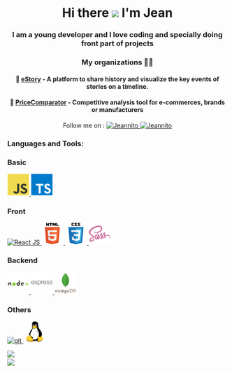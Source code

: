 <h1 align="center">Hi there <img src="https://media.giphy.com/media/hvRJCLFzcasrR4ia7z/giphy.gif" width="15px"> I'm Jean
</h1>
<h3 align="center">I am a young developer and I love coding and specially doing front part of projects</h3>

<h3 align="center">My organizations 👨‍💻</h3>

<h4 align="center">📖 <a href="https://estory.io/" target="_blank"> eStory</a> - A platform to share history and visualize the key events of stories on a timeline.</h4>

<h4 align="center">🚀 <a href="https://pricecomparator.pro/" target="_blank"> PriceComparator</a> - Competitive analysis tool for e-commerces, brands or manufacturers</h4>

<p align="center">
    Follow me on : 
    <a href="https://twitter.com/JeannitoMtp" target="_blank">
        <img src="https://cdn.jsdelivr.net/gh/devicons/devicon/icons/twitter/twitter-original.svg" alt="Jeannito" height="20px" width="20px"/>
    </a>
    <a href="https://github.com/Jeannito" target="_blank">
        <img src="https://cdn.jsdelivr.net/gh/devicons/devicon/icons/github/github-original.svg" alt="Jeannito" height="20px" width="20px" />
    </a>
</p>

<h3 align="left">Languages and Tools:</h3>

<p align="left">

<h3 align="left">Basic</h3>

<a href="https://developer.mozilla.org/en-US/docs/Web/JavaScript" target="_blank">
    <img src="https://raw.githubusercontent.com/devicons/devicon/master/icons/javascript/javascript-original.svg" alt="javascript" width="50" height="50" />
</a>
<a href="https://www.typescriptlang.org/" target="_blank">
    <img src="https://raw.githubusercontent.com/devicons/devicon/master/icons/typescript/typescript-original.svg" alt="typescript" width="50" height="50" />
</a>

<h3 align="left">Front</h3>

<a href="https://fr.reactjs.org/" target="_blank">
    <img src="https://cdn.jsdelivr.net/gh/devicons/devicon/icons/react/react-original-wordmark.svg" alt="React JS" width="50" height="50" />
</a>
<a href="https://www.w3.org/html/" target="_blank">
    <img src="https://raw.githubusercontent.com/devicons/devicon/master/icons/html5/html5-original-wordmark.svg" alt="html5" width="50" height="50" />
</a>
<a href="https://www.w3schools.com/css/" target="_blank">
    <img src="https://raw.githubusercontent.com/devicons/devicon/master/icons/css3/css3-original-wordmark.svg" alt="css3" width="50" height="50" />
</a>
<a href="https://sass-lang.com" target="_blank">
    <img src="https://raw.githubusercontent.com/devicons/devicon/master/icons/sass/sass-original.svg" alt="sass" width="50" height="50" />
</a>

<h3 align="left">Backend</h3>

<a href="https://nodejs.org" target="_blank">
    <img src="https://raw.githubusercontent.com/devicons/devicon/master/icons/nodejs/nodejs-original-wordmark.svg" alt="nodejs" width="50" height="50" />
</a>
<a href="https://expressjs.com" target="_blank">
    <img src="https://raw.githubusercontent.com/devicons/devicon/master/icons/express/express-original-wordmark.svg" alt="express" width="50" height="50" />
</a>
<a href="https://www.mongodb.com/" target="_blank">
    <img src="https://raw.githubusercontent.com/devicons/devicon/master/icons/mongodb/mongodb-original-wordmark.svg" alt="mongodb" width="50" height="50" />
</a>

<h3 align="left">Others</h3>

<a href="https://git-scm.com/" target="_blank">
    <img src="https://www.vectorlogo.zone/logos/git-scm/git-scm-icon.svg" alt="git" width="50" height="50" />
</a>
<a href="https://www.linux.org/" target="_blank">
    <img src="https://raw.githubusercontent.com/devicons/devicon/master/icons/linux/linux-original.svg" alt="linux" width="50" height="50" />
</a>

</p>

<img src="https://github-readme-stats.vercel.app/api?username=Jeannito&show_icons=true&theme=react&count_private=true&hide=contribs,prs,stars" width="400">
</br>
<img src="https://github-readme-stats.vercel.app/api/top-langs/?username=Jeannito&theme=react" width="400">
